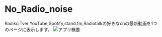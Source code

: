 # No_Radio_noise
Radiko,Tver,YouTube,Spotify,stand.fm,Radiotalkの好きなchの最新動画を1つのページに表示します。
![アプリ概要](https://github.com/nagotta/No_Radio_noise/assets/86472676/c35b9bbb-8bcd-416a-8dc4-a63f5605b91f)

